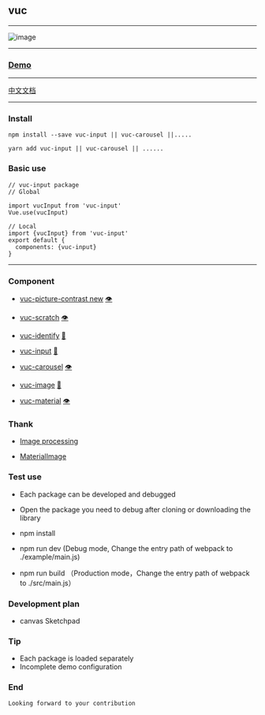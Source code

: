 ## vuc

---

![image](https://github.com/loo41/vuc/blob/master/doc/canvas.gif)

---

### [Demo](http://vuc.tianchenyong.top)

---

[中文文档](https://github.com/loo41/vuc/blob/master/doc/Chinese.md)

---

### Install
```
npm install --save vuc-input || vuc-carousel ||.....

yarn add vuc-input || vuc-carousel || ......
```

### Basic use
```
// vuc-input package
// Global

import vucInput from 'vuc-input'
Vue.use(vucInput)

// Local
import {vucInput} from 'vuc-input'
export default {
  components: {vuc-input}
}
```

---

### Component

- [vuc-picture-contrast new](https://github.com/loo41/vuc/tree/master/package/vuc-picture-contrast) [👁️](http://vuc.tianchenyong.top/#/pictureC)

- [vuc-scratch](https://github.com/loo41/vuc/tree/master/package/vuc-scratch) [👁️](http://vuc.tianchenyong.top/#/scratch)

- [vuc-identify](https://github.com/loo41/vuc/tree/master/package/vuc-identify) [👀](http://vuc.tianchenyong.top/#/)

- [vuc-input](https://github.com/loo41/vuc/tree/master/package/vuc-input) [👀](http://vuc.tianchenyong.top/#/identify)

- [vuc-carousel](https://github.com/loo41/vuc/tree/master/package/vuc-carousel) [👁️](http://vuc.tianchenyong.top/#/carousel)

- [vuc-image](https://github.com/loo41/vuc/tree/master/package/vuc-image) [👀](http://vuc.tianchenyong.top/#/image)

- [vuc-material](https://github.com/loo41/vuc/tree/master/package/vuc-material) [👁️](http://vuc.tianchenyong.top/#/materia)


### Thank

- [Image processing](https://www.cnblogs.com/st-leslie/p/8317850.html?utm_source=debugrun&utm_medium=referral)

- [MaterialImage](https://github.com/yscoder/MaterialImage)


### Test use

- Each package can be developed and debugged

- Open the package you need to debug after cloning or downloading the library 

- npm install

- npm run dev (Debug mode, Change the entry path of webpack to ./example/main.js)

- npm run build （Production mode，Change the entry path of webpack to ./src/main.js）


### Development plan

- canvas Sketchpad

### Tip

- Each package is loaded separately 
- Incomplete demo configuration

### End
```
Looking forward to your contribution 
```
